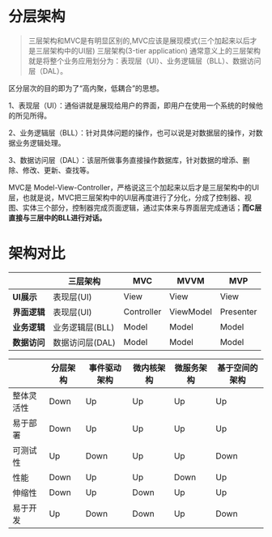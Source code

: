 # 分层架构

> 三层架构和MVC是有明显区别的,MVC应该是展现模式(三个加起来以后才是三层架构中的UI层) 三层架构(3-tier application) 通常意义上的三层架构就是将整个业务应用划分为：表现层（UI）、业务逻辑层（BLL）、数据访问层（DAL）。

区分层次的目的即为了“高内聚，低耦合”的思想。 

1、表现层（UI）：通俗讲就是展现给用户的界面，即用户在使用一个系统的时候他的所见所得。    

2、业务逻辑层（BLL）：针对具体问题的操作，也可以说是对数据层的操作，对数据业务逻辑处理。    

3、数据访问层（DAL）：该层所做事务直接操作数据库，针对数据的增添、删除、修改、更新、查找等。 

MVC是 Model-View-Controller，严格说这三个加起来以后才是三层架构中的UI层，也就是说，MVC把三层架构中的UI层再度进行了分化，分成了控制器、视图、实体三个部分，控制器完成页面逻辑，通过实体来与界面层完成通话；**而C层直接与三层中的BLL进行对话。**

# 架构对比

||三层架构|MVC|MVVM|MVP|
|----|----|----|----|----|
|**UI展示**|表现层(UI)|View|View|View|
|**界面逻辑**|表现层(UI)|Controller|ViewModel|Presenter|
|**业务逻辑**|业务逻辑层(BLL)|Model|Model|Model|
|**数据访问**|数据访问层(DAL)|Model|Model|Model|

||分层架构|事件驱动架构|微内核架构|微服务架构|基于空间的架构|
|----|----|----|----|----|----|
|整体灵活性|Down|Up|Up|Up|Up|
|易于部署|Down|Up|Up|Up|Up|
|可测试性|Up|Down|Up|Up|Down|
|性能|Down|Up|Up|Down|Up|
|伸缩性|Down|Up|Down|Up|Up|
|易于开发|Up|Down|Down|Up|Down|